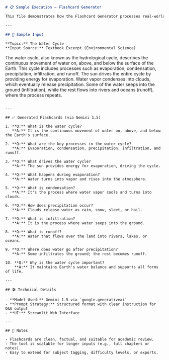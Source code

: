 ```markdown
# 📋 Sample Execution – Flashcard Generator

This file demonstrates how the Flashcard Generator processes real-world educational input into concise Q&A flashcards using a Large Language Model (Gemini 1.5 in this case).

---

## 🧾 Sample Input

**Topic:** The Water Cycle  
**Input Source:** Textbook Excerpt (Environmental Science)

```

The water cycle, also known as the hydrological cycle, describes the continuous movement of water on, above, and below the surface of the Earth. This cycle includes processes such as evaporation, condensation, precipitation, infiltration, and runoff. The sun drives the entire cycle by providing energy for evaporation. Water vapor condenses into clouds, which eventually release precipitation. Some of the water seeps into the ground (infiltration), while the rest flows into rivers and oceans (runoff), where the process repeats.

```

---

## ✅ Generated Flashcards (via Gemini 1.5)

1. **Q:** What is the water cycle?  
   **A:** It is the continuous movement of water on, above, and below the Earth's surface.

2. **Q:** What are the key processes in the water cycle?  
   **A:** Evaporation, condensation, precipitation, infiltration, and runoff.

3. **Q:** What drives the water cycle?  
   **A:** The sun provides energy for evaporation, driving the cycle.

4. **Q:** What happens during evaporation?  
   **A:** Water turns into vapor and rises into the atmosphere.

5. **Q:** What is condensation?  
   **A:** It's the process where water vapor cools and turns into clouds.

6. **Q:** How does precipitation occur?  
   **A:** Clouds release water as rain, snow, sleet, or hail.

7. **Q:** What is infiltration?  
   **A:** It is the process where water seeps into the ground.

8. **Q:** What is runoff?  
   **A:** Water that flows over the land into rivers, lakes, or oceans.

9. **Q:** Where does water go after precipitation?  
   **A:** Some infiltrates the ground; the rest becomes runoff.

10. **Q:** Why is the water cycle important?  
    **A:** It maintains Earth's water balance and supports all forms of life.

---

## 🛠️ Technical Details

- **Model Used:** Gemini 1.5 via `google.generativeai`
- **Prompt Strategy:** Structured format with clear instruction for Q&A output
- **UI:** Streamlit Web Interface

---

## 📌 Notes

- Flashcards are clean, factual, and suitable for academic review.
- The tool is scalable for longer inputs (e.g., full chapters or notes).
- Easy to extend for subject tagging, difficulty levels, or exports.

```

